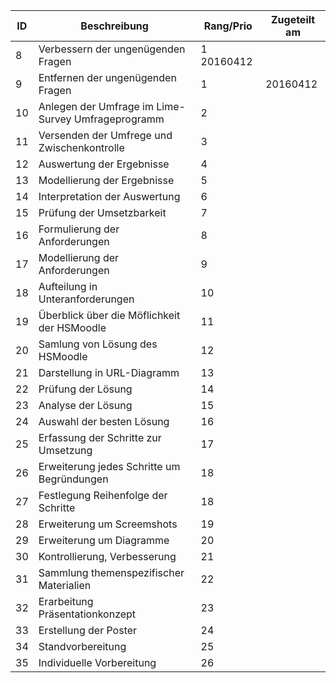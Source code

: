  ID | Beschreibung | Rang/Prio | Zugeteilt am | 
----|--------------|-------|---------|
 8|Verbessern der ungenügenden Fragen | 1  20160412 |
 9|Entfernen der ungenügenden Fragen | 1 | 20160412 |
 10|Anlegen der Umfrage im Lime-Survey Umfrageprogramm | 2 |  |
 11| Versenden der Umfrege und Zwischenkontrolle | 3 |  |
 12| Auswertung der Ergebnisse | 4 |  |
 13| Modellierung der Ergebnisse | 5 |  |
 14| Interpretation der Auswertung | 6 |  |
 15| Prüfung der Umsetzbarkeit | 7 |  |
 16| Formulierung der Anforderungen | 8 |  |
 17| Modellierung der Anforderungen | 9 |  |
 18| Aufteilung in Unteranforderungen | 10 |  |
 19| Überblick über die Möflichkeit der HSMoodle | 11 |  |
 20| Samlung von Lösung des HSMoodle | 12 |  |
 21| Darstellung in URL-Diagramm | 13 |  |
 22| Prüfung der Lösung | 14 |  |
 23| Analyse der Lösung | 15 |  |
 24| Auswahl der besten Lösung | 16 |  |
 25| Erfassung der Schritte zur Umsetzung | 17 |  |
 26| Erweiterung jedes Schritte um Begründungen | 18 |  |
 27| Festlegung Reihenfolge der Schritte | 18 |  |
 28| Erweiterung um Screemshots | 19 |  |
 29| Erweiterung um Diagramme | 20 |  |
 30| Kontrollierung, Verbesserung | 21 |  |
 31| Sammlung themenspezifischer Materialien | 22 |  |
 32| Erarbeitung Präsentationkonzept | 23 |  |
 33| Erstellung der Poster | 24 |  |
 34| Standvorbereitung | 25 |  |
 35| Individuelle Vorbereitung | 26 |  |
